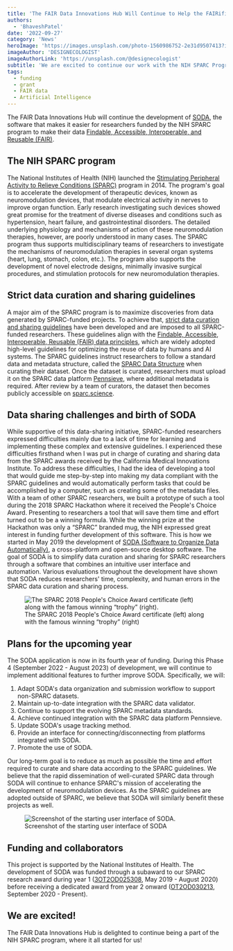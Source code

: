 ```yaml
---
title: 'The FAIR Data Innovations Hub Will Continue to Help the FAIRification of SPARC Data'
authors:
  - 'BhaveshPatel'
date: '2022-09-27'
category: 'News'
heroImage: 'https://images.unsplash.com/photo-1560986752-2e31d9507413?ixlib=rb-1.2.1&ixid=MnwxMjA3fDB8MHxwaG90by1wYWdlfHx8fGVufDB8fHx8&auto=format&fit=crop&w=1470&q=80'
imageAuthor: 'DESIGNECOLOGIST'
imageAuthorLink: 'https://unsplash.com/@designecologist'
subtitle: 'We are excited to continue our work with the NIH SPARC Program'
tags:
  - funding
  - grant
  - FAIR data
  - Artificial Intelligence
---
```


The FAIR Data Innovations Hub will continue the development of [SODA](https://fairdataihub.org/sodaforsparc), the software that makes it easier for researchers funded by the NIH SPARC program to make their data [Findable, Accessible, Interoperable, and Reusable (FAIR)](https://doi.org/10.1038/sdata.2016.18).

## The NIH SPARC program

The National Institutes of Health (NIH) launched the [Stimulating Peripheral Activity to Relieve Conditions (SPARC)](https://commonfund.nih.gov/sparc) program in 2014. The program's goal is to accelerate the development of therapeutic devices, known as neuromodulation devices, that modulate electrical activity in nerves to improve organ function. Early research investigating such devices showed great promise for the treatment of diverse diseases and conditions such as hypertension, heart failure, and gastrointestinal disorders. The detailed underlying physiology and mechanisms of action of these neuromodulation therapies, however, are poorly understood in many cases. The SPARC program thus supports multidisciplinary teams of researchers to investigate the mechanisms of neuromodulation therapies in several organ systems (heart, lung, stomach, colon, etc.). The program also supports the development of novel electrode designs, minimally invasive surgical procedures, and stimulation protocols for new neuromodulation therapies.

## Strict data curation and sharing guidelines

A major aim of the SPARC program is to maximize discoveries from data generated by SPARC-funded projects. To achieve that, [strict data curation and sharing guidelines](https://docs.sparc.science/docs/data-submission-overview) have been developed and are imposed to all SPARC-funded researchers. These guidelines align with the [Findable, Accessible, Interoperable, Reusable (FAIR) data principles](https://doi.org/10.1038/sdata.2016.18), which are widely adopted high-level guidelines for optimizing the reuse of data by humans and AI systems. The SPARC guidelines instruct researchers to follow a standard data and metadata structure, called the [SPARC Data Structure](https://www.biorxiv.org/content/10.1101/2021.02.10.430563v2) when curating their dataset. Once the dataset is curated, researchers must upload it on the SPARC data platform [Pennsieve](https://app.pennsieve.io/), where additional metadata is required. After review by a team of curators, the dataset then becomes publicly accessible on [sparc.science](https://sparc.science/).

## Data sharing challenges and birth of SODA

While supportive of this data-sharing initiative, SPARC-funded researchers expressed difficulties mainly due to a lack of time for learning and implementing these complex and extensive guidelines. I experienced these difficulties firsthand when I was put in charge of curating and sharing data from the SPARC awards received by the California Medical Innovations Institute. To address these difficulties, I had the idea of developing a tool that would guide me step-by-step into making my data compliant with the SPARC guidelines and would automatically perform tasks that could be accomplished by a computer, such as creating some of the metadata files. With a team of other SPARC researchers, we built a prototype of such a tool during the 2018 SPARC Hackathon where it received the People's Choice Award. Presenting to researchers a tool that will save them time and effort turned out to be a winning formula. While the winning prize at the Hackathon was only a “SPARC” branded mug, the NIH expressed great interest in funding further development of this software. This is how we started in May 2019 the development of [SODA (Software to Organize Data Automatically)](https://fairdataihub.org/sodaforsparc), a cross-platform and open-source desktop software. The goal of SODA is to simplify data curation and sharing for SPARC researchers through a software that combines an intuitive user interface and automation. Various evaluations throughout the development have shown that SODA reduces researchers' time, complexity, and human errors in the SPARC data curation and sharing process.

<figure>
  <img
  src="https://fairdataihub.org/images/blog/certificate-mug-hackathon.png"
  alt="The SPARC 2018 People's Choice Award certificate (left) along with the famous winning “trophy” (right).">
  <figcaption>The SPARC 2018 People's Choice Award certificate (left) along with the famous winning “trophy” (right)</figcaption>
</figure>

## Plans for the upcoming year

The SODA application is now in its fourth year of funding. During this Phase 4 (September 2022 - August 2023) of development, we will continue to implement additional features to further improve SODA. Specifically, we will:

1. Adapt SODA's data organization and submission workflow to support non-SPARC datasets.
2. Maintain up-to-date integration with the SPARC data validator.
3. Continue to support the evolving SPARC metadata standards.
4. Achieve continued integration with the SPARC data platform Pennsieve.
5. Update SODA's usage tracking method.
6. Provide an interface for connecting/disconnecting from platforms integrated with SODA.
7. Promote the use of SODA.

Our long-term goal is to reduce as much as possible the time and effort required to curate and share data according to the SPARC guidelines. We believe that the rapid dissemination of well-curated SPARC data through SODA will continue to enhance SPARC's mission of accelerating the development of neuromodulation devices. As the SPARC guidelines are adopted outside of SPARC, we believe that SODA will similarly benefit these projects as well.

<figure>
  <img
  src="https://fairdataihub.org/images/blog/soda-app-macos.png"
  alt="Screenshot of the starting user interface of SODA.">
  <figcaption>Screenshot of the starting user interface of SODA</figcaption>
</figure>

## Funding and collaborators

This project is supported by the National Institutes of Health. The development of SODA was funded through a subaward to our SPARC research award during year 1 ([3OT2OD025308](https://reporter.nih.gov/search/zBIyWmbCqUqJ1UOogLF_hw/project-details/9925983#details), May 2019 - August 2020) before receiving a dedicated award from year 2 onward ([OT2OD030213](https://reporter.nih.gov/search/njJyuQq65ECGiNL0JiR8cQ/projects), September 2020 - Present).

## We are excited!

The FAIR Data Innovations Hub is delighted to continue being a part of the NIH SPARC program, where it all started for us!
